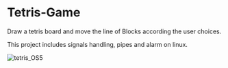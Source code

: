 # Tetris-Game
Draw a tetris board and move the line of Blocks according the user choices.

This project includes signals handling, pipes and alarm on linux.

![tetris_OS5](https://user-images.githubusercontent.com/45950682/93496995-94d8f800-f918-11ea-80d7-b54cd842d5bf.jpg)
